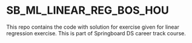 # SB_ML_LINEAR_REG_BOS_HOU
This repo contains the code with solution for exercise given for linear regression exercise. This is part of Springboard DS career track course.
